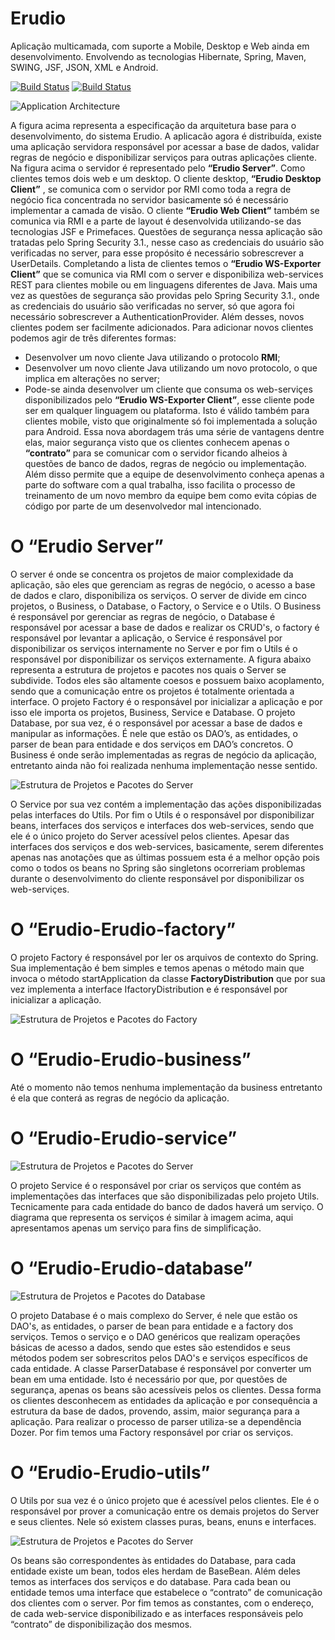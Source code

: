 # Erudio

Aplicação multicamada, com suporte a Mobile, Desktop e Web ainda em desenvolvimento. Envolvendo as tecnologias Hibernate, Spring, Maven, SWING, JSF, JSON, XML e Android.

[![Build Status](https://travis-ci.org/leandrocgsi/erudio.svg?branch=master)](https://travis-ci.org/leandrocgsi/erudio)
[![Build Status](https://circleci.com/gh/leandrocgsi/erudio.svg?&style=shield)](https://circleci.com/gh/leandrocgsi/erudio/)

![Application Architecture](https://github.com/leandrocgsi/erudio/blob/master/img/image1.png?raw=true)

A figura acima representa a especificação da arquitetura base para o desenvolvimento, do sistema Erudio. A aplicacão agora é distribuída, existe uma aplicação servidora responsável por acessar a base de dados, validar regras de negócio e disponibilizar serviços para outras aplicações cliente. Na figura acima o servidor é representado pelo **“Erudio Server”**. Como clientes temos dois web e um desktop.
O cliente desktop, **“Erudio Desktop Client”** , se comunica com o servidor por RMI como toda a regra de negócio fica concentrada no servidor basicamente só é necessário implementar a camada de visão. 
O cliente **“Erudio Web Client”** também se comunica via RMI e a parte de layout é desenvolvida utilizando-se das tecnologias JSF e Primefaces. Questões de segurança nessa aplicação são tratadas pelo Spring Security 3.1., nesse caso as credenciais do usuário são verificadas no server, para esse propósito é necessário sobrescrever a UserDetails. 
Completando a lista de clientes temos o **“Erudio WS-Exporter Client”** que se comunica via RMI com o server e disponibiliza web-services REST para clientes mobile ou em linguagens diferentes de Java. Mais uma vez as questões de segurança são providas pelo Spring Security 3.1., onde as credenciais do usuário são verificadas no server, só que agora foi necessário sobrescrever a AuthenticationProvider. Além desses, novos clientes podem ser facilmente adicionados.
Para adicionar novos clientes podemos agir de três diferentes formas:
- Desenvolver um novo cliente Java utilizando o protocolo **RMI**;
- Desenvolver um novo cliente Java utilizando um novo protocolo, o que implica em alterações no server;
- Pode-se ainda desenvolver um cliente que consuma os web-serviçes disponibilizados pelo **“Erudio WS-Exporter Client”**, esse cliente pode ser em qualquer linguagem ou plataforma. Isto é válido também para clientes mobile, visto que originalmente só foi implementada a solução para Android.
Essa nova abordagem trás uma série de vantagens dentre elas, maior segurança visto que os clientes conhecem apenas o **“contrato”** para se comunicar com o servidor ficando alheios à questões de banco de dados, regras de negócio ou implementação. Além disso permite que a equipe de desenvolvimento conheça apenas a parte do software com a qual trabalha, isso facilita o processo de treinamento de um novo membro da equipe bem como evita cópias de código por parte de um desenvolvedor mal intencionado. 

# O “Erudio Server”

O server é onde se concentra os projetos de maior complexidade da aplicação, são eles que gerenciam as regras de negócio, o acesso a base de dados e claro, disponibiliza os serviços. O server de divide em cinco projetos, o Business, o Database, o Factory, o Service e o Utils. 
O Business é responsável por gerenciar as regras de negócio, o Database é responsável por acessar a base de dados e realizar os CRUD's, o factory é responsável por levantar a aplicação, o Service é responsável por disponibilizar os serviços internamente no Server e por fim o Utils é o responsável por disponibilizar os serviços externamente.
A figura abaixo representa a estrutura de projetos e pacotes nos quais o Server se subdivide. Todos eles são altamente coesos e possuem baixo acoplamento, sendo que a comunicação entre os projetos é totalmente orientada a interface. 
O projeto Factory é o responsável por inicializar a aplicação e por isso ele importa os projetos, Business, Service e Database. O projeto Database, por sua vez, é o responsável por acessar a base de dados e manipular as informações. É nele que estão os DAO’s, as entidades, o parser de bean para entidade e dos serviços em DAO’s concretos. O Business é onde serão implementadas as regras de negócio da aplicação, entretanto ainda não foi realizada nenhuma implementação nesse sentido. 

![Estrutura de Projetos e Pacotes do Server](https://github.com/leandrocgsi/erudio/blob/master/img/image2.png?raw=true)

O Service por sua vez contém a implementação das ações disponibilizadas pelas interfaces do Utils. Por fim o Utils é o responsável por disponibilizar beans, interfaces dos serviços e interfaces dos web-services, sendo que ele é o único projeto do Server acessível pelos clientes. Apesar das interfaces dos serviços e dos web-services, basicamente, serem diferentes apenas nas anotações que as últimas possuem esta é a melhor opção pois como o todos os beans no Spring são singletons ocorreriam problemas durante o desenvolvimento do cliente responsável por disponibilizar os web-serviçes.

# O “Erudio-Erudio-factory”

O projeto Factory é responsável por ler os arquivos de contexto do Spring. Sua implementação é bem simples e temos apenas o método main que invoca o método startApplication da classe **FactoryDistribution** que por sua vez implementa a interface IfactoryDistribution e é responsável por  inicializar a aplicação.


![Estrutura de Projetos e Pacotes do Factory](https://github.com/leandrocgsi/erudio/blob/master/img/image3.png?raw=true)

# O “Erudio-Erudio-business”

Até o momento não temos nenhuma implementação da business entretanto é ela que conterá as regras de negócio da aplicação.

# O “Erudio-Erudio-service”

![Estrutura de Projetos e Pacotes do Server](https://github.com/leandrocgsi/erudio/blob/master/img/image4.png?raw=true)

O projeto Service é o responsável por criar os serviços que contém as implementações das interfaces que são disponibilizadas pelo projeto Utils. Tecnicamente para cada entidade do banco de dados haverá um serviço. O diagrama que representa os serviços é similar à imagem acima, aqui apresentamos apenas um serviço para fins de simplificação. 

 
# O “Erudio-Erudio-database”

![Estrutura de Projetos e Pacotes do Database](https://github.com/leandrocgsi/erudio/blob/master/img/image5.png?raw=true)

O projeto Database é o mais complexo do Server, é nele que estão os DAO's, as entidades, o parser de bean para entidade e a factory dos serviços. Temos o serviço e o DAO genéricos que realizam operações básicas de acesso a dados,  sendo que estes são estendidos e seus métodos podem ser sobrescritos pelos DAO's e serviços específicos de cada entidade.
A classe ParserDatabase é responsável por converter um bean em uma  entidade. Isto é necessário por que, por questões de segurança, apenas os beans são acessíveis pelos os clientes. Dessa forma os clientes desconhecem as entidades da aplicação e por consequência a estrutura da base de dados, provendo, assim, maior segurança para a aplicação. Para realizar o processo de parser utiliza-se a dependência Dozer. Por fim temos uma Factory responsável por criar os serviços.

# O “Erudio-Erudio-utils”

O Utils por sua vez é o único projeto que é acessível pelos clientes. Ele é o responsável por prover a comunicação entre os demais projetos do Server e seus clientes. Nele só existem classes puras, beans, enuns e interfaces.

![Estrutura de Projetos e Pacotes do Server](https://github.com/leandrocgsi/erudio/blob/master/img/image6.png?raw=true)

Os beans são correspondentes às entidades do Database, para cada entidade existe um bean, todos eles herdam de BaseBean. Além deles temos as interfaces dos serviços e do database. Para cada bean ou entidade temos uma interface que estabelece o “contrato” de comunicação dos clientes com o server. Por fim temos as constantes, com o endereço, de cada web-service disponibilizado e as interfaces responsáveis pelo “contrato” de disponibilização dos mesmos.
